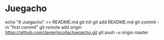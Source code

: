 # Juegacho
echo "# Juegacho" >> README.md
git init
git add README.md
git commit -m "first commit"
git remote add origin https://github.com/JavierIncolla/Juegacho.git
git push -u origin master
